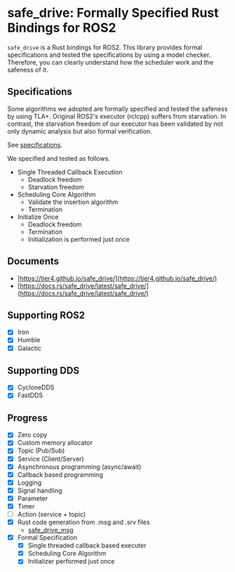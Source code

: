 # safe_drive: Formally Specified Rust Bindings for ROS2

`safe_drive` is a Rust bindings for ROS2.
This library provides formal specifications and tested the specifications by using a model checker.
Therefore, you can clearly understand how the scheduler work and the safeness of it.

## Specifications

Some algorithms we adopted are formally specified and tested the safeness by using TLA+.
Original ROS2's executor (rclcpp) suffers from starvation.
In contrast, the starvation freedom of our executor has been validated by not only dynamic analysis but also
formal verification.

See [specifications](https://github.com/tier4/safe_drive/tree/main/specifications).

We specified and tested as follows.

- Single Threaded Callback Execution
  - Deadlock freedom
  - Starvation freedom
- Scheduling Core Algorithm
  - Validate the insertion algorithm
  - Termination
- Initialize Once
  - Deadlock freedom
  - Termination
  - Initialization is performed just once

## Documents

- [https://tier4.github.io/safe_drive/](https://tier4.github.io/safe_drive/)
- [https://docs.rs/safe_drive/latest/safe_drive/](https://docs.rs/safe_drive/latest/safe_drive/)

## Supporting ROS2

- [x] Iron
- [x] Humble
- [x] Galactic

## Supporting DDS

- [x] CycloneDDS
- [x] FastDDS

## Progress

- [x] Zero copy
- [x] Custom memory allocator
- [x] Topic (Pub/Sub)
- [x] Service (Client/Server)
- [x] Asynchronous programming (async/await)
- [x] Callback based programming
- [x] Logging
- [x] Signal handling
- [x] Parameter
- [x] Timer
- [ ] Action (service + topic)
- [x] Rust code generation from .msg and .srv files
  - [safe_drive_msg](https://github.com/tier4/safe_drive_msg)
- [x] Formal Specification
  - [x] Single threaded callback based executer
  - [x] Scheduling Core Algorithm
  - [x] Initializer performed just once
